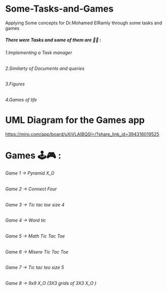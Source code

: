 # Some-Tasks-and-Games
Applying Some concepts for Dr.Mohamed ElRamly through some tasks and games

##### There were Tasks and some of them are 👨‍💻 :

###### 1.Implementing a Task manager
###### 2.Similarty of Documents and queries
###### 3.Figures
###### 4.Games of life 

# UML Diagram for the Games app
https://miro.com/app/board/uXjVLAIBQSI=/?share_link_id=394316019525


# Games 🕹️🎮 :

###### Game 1 -> Pyramid X_O
###### Game 2 -> Connect Four
###### Game 3 -> Tic tac toe size 4
###### Game 4 -> Word tic 
###### Game 5 -> Math Tic Tac Toe
###### Game 6 -> Misere Tic Tac Toe
###### Game 7 -> Tic tac teo size 5
###### Game 8 -> 9x9 X_O (3X3 grids of 3X3 X_O )
